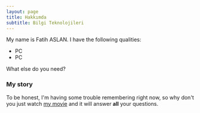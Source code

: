 ```yaml
---
layout: page
title: Hakkımda
subtitle: Bilgi Teknolojileri
---
```


My name is Fatih ASLAN. I have the following qualities:

- PC
- PC

What else do you need?

### My story

To be honest, I'm having some trouble remembering right now, so why don't you just watch [my movie](https://en.wikipedia.org/wiki/The_Princess_Bride_%28film%29) and it will answer **all** your questions.
